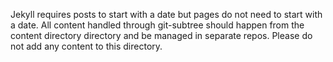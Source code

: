 Jekyll requires posts to start with a date but pages do not need to start with a date. All content handled through git-subtree should happen from the content directory directory and be managed in separate repos. Please do not add any content to this directory.